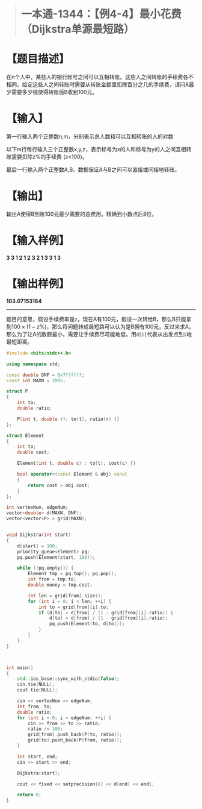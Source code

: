 > # 一本通-1344：【例4-4】最小花费（Dijkstra单源最短路）

# 【题目描述】

在n个人中，某些人的银行账号之间可以互相转账。这些人之间转账的手续费各不相同。给定这些人之间转账时需要从转账金额里扣除百分之几的手续费，请问A最少需要多少钱使得转账后B收到100元。

# 【输入】

第一行输入两个正整数n,m，分别表示总人数和可以互相转账的人的对数

以下m行每行输入三个正整数x,y,z，表示标号为x的人和标号为y的人之间互相转账需要扣除z%的手续费 (z<100)。

最后一行输入两个正整数A,B。数据保证A与B之间可以直接或间接地转账。

# 【输出】

输出A使得B到账100元最少需要的总费用。精确到小数点后8位。

# 【输入样例】

**3 3
1 2 1
2 3 2
1 3 3
1 3**

# 【输出样例】

**103.07153164**

-----

题目的意思，假设手续费率是`z`，现在A有100元，假设一次转给B，那么B只能拿到$100 \times(1 - z\%)$，那么将问题转成最短路可以认为是B拥有100元，反过来求A，那么为了让A的数额最小，需要让手续费尽可能地低。用`d[i]`代表从出发点到`i`地最短距离。

```c++
#include <bits/stdc++.h>

using namespace std;

const double DNF = 0x7ffffff;
const int MAXN = 2005;

struct P
{
	int to;
	double ratio;

	P(int t, double r): to(t), ratio(r) {}
};

struct Element
{
	int to;
	double cost;

	Element(int t, double c) : to(t), cost(c) {}

	bool operator<(const Element & obj) const
	{
		return cost > obj.cost;
	}
};

int vertexNum, edgeNum;
vector<double> d(MAXN, DNF);
vector<vector<P> > grid(MAXN);


void Dijkstra(int start)
{
	d[start] = 100;
	priority_queue<Element> pq;
	pq.push(Element(start, 100));

	while (!pq.empty()) {
		Element tmp = pq.top(); pq.pop();
		int from = tmp.to;
		double money = tmp.cost;

		int len = grid[from].size();
		for (int i = 0; i < len; ++i) {
			int to = grid[from][i].to;
			if (d[to] > d[from] / (1 - grid[from][i].ratio)) {
				d[to] = d[from] / (1 - grid[from][i].ratio);
				pq.push(Element(to, d[to]));
			}
		}
	}
}



int main()
{
	std::ios_base::sync_with_stdio(false);
	cin.tie(NULL);
	cout.tie(NULL);

	cin >> vertexNum >> edgeNum;
	int from, to;
	double ratio;
	for (int i = 0; i < edgeNum; ++i) {
		cin >> from >> to >> ratio;
		ratio /= 100;
		grid[from].push_back(P(to, ratio));
		grid[to].push_back(P(from, ratio));
	}

	int start, end;
	cin >> start >> end;

	Dijkstra(start);

	cout << fixed << setprecision(8) << d[end] << endl;

	return 0;
}
```

